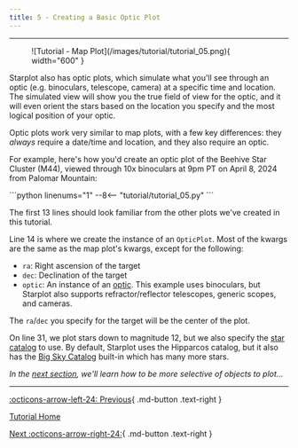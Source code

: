 ```yaml
---
title: 5 - Creating a Basic Optic Plot
---
```


---

<figure markdown="span">
  ![Tutorial - Map Plot](/images/tutorial/tutorial_05.png){ width="600" }
</figure>

Starplot also has optic plots, which simulate what you'll see through an optic (e.g. binoculars, telescope, camera) at a specific time and location. The simulated view will show you the true field of view for the optic, and it will even orient the stars based on the location you specify and the most logical position of your optic.

Optic plots work very similar to map plots, with a few key differences: they *always* require a date/time and location, and they also require an optic.

For example, here's how you'd create an optic plot of the Beehive Star Cluster (M44), viewed through 10x binoculars at 9pm PT on April 8, 2024 from Palomar Mountain:

<div class="tutorial" markdown>
```python linenums="1"
--8<-- "tutorial/tutorial_05.py"
```
</div>

The first 13 lines should look familiar from the other plots we've created in this tutorial.

Line 14 is where we create the instance of an `OpticPlot`. Most of the kwargs are the same as the map plot's kwargs, except for the following: 

- `ra`: Right ascension of the target
- `dec`: Declination of the target
- `optic`: An instance of an [optic](/reference-opticplot/#starplot.optics.Optic). This example uses binoculars, but Starplot also supports refractor/reflector telescopes, generic scopes, and cameras.

The `ra`/`dec` you specify for the target will be the center of the plot.

On line 31, we plot stars down to magnitude 12, but we also specify the [star catalog](/reference-data/#starplot.data.stars.StarCatalog) to use. By default, Starplot uses the Hipparcos catalog, but it also has the [Big Sky Catalog](https://github.com/steveberardi/bigsky) built-in which has many more stars.

*In the [next section](06.md), we'll learn how to be more selective of objects to plot...*

---
<div class="flex-space-between" markdown>

[:octicons-arrow-left-24: Previous](04.md){ .md-button .text-right }

[Tutorial Home](/tutorial)

[Next :octicons-arrow-right-24:](06.md){ .md-button .text-right }

</div>
